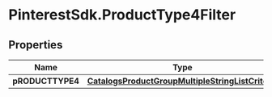 # PinterestSdk.ProductType4Filter

## Properties

Name | Type | Description | Notes
------------ | ------------- | ------------- | -------------
**pRODUCTTYPE4** | [**CatalogsProductGroupMultipleStringListCriteria**](.md) |  | 


